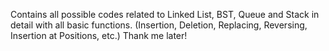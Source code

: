 Contains all possible codes related to Linked List, BST, Queue and Stack in detail with all basic functions. 
(Insertion, Deletion, Replacing, Reversing, Insertion at Positions, etc.)
Thank me later!
